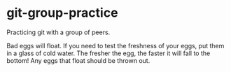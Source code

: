 # git-group-practice
Practicing git with a group of peers.

Bad eggs will float.
If you need to test the freshness of your eggs, put them in a glass of cold water. The fresher the egg, the faster it will fall to the bottom!
Any eggs that float should be thrown out.